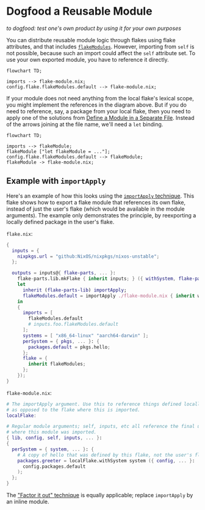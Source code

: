 # Dogfood a Reusable Module

_to dogfood: test one's own product by using it for your own purposes_

You can distribute reusable module logic through flakes using flake attributes, and that includes [`flakeModules`](options/flake-parts-flakeModules.html#opt-flake.flakeModules).
However, importing from `self` is not possible, because such an import could affect the `self` attribute set.
To use your own exported module, you have to reference it directly.

```mermaid
flowchart TD;

imports --> flake-module.nix;
config.flake.flakeModules.default --> flake-module.nix;
```

If your module does not need anything from the local flake's lexical scope, you might implement the references in the diagram above.
But if you do need to reference, say, a package from your local flake, then you need to apply one of the solutions from [Define a Module in a Separate File](define-module-in-separate-file.md).
Instead of the arrows joining at the file name, we'll need a `let` binding.

```mermaid
flowchart TD;

imports --> flakeModule;
flakeModule ["let flakeModule = ..."];
config.flake.flakeModules.default --> flakeModule;
flakeModule -> flake-module.nix;

```

## Example with `importApply`

Here's an example of how this looks using the [`importApply` technique](define-module-in-separate-file.md#importapply).
This flake shows how to export a flake module that references its own flake, instead of just the user's flake (which would be available in the module arguments).
The example only demonstrates the principle, by reexporting a locally defined package in the user's flake.

`flake.nix`:
```nix
{
  inputs = {
    nixpkgs.url = "github:NixOS/nixpkgs/nixos-unstable";
  };

  outputs = inputs@{ flake-parts, ... }:
    flake-parts.lib.mkFlake { inherit inputs; } ({ withSystem, flake-parts-lib, ... }:
    let
      inherit (flake-parts-lib) importApply;
      flakeModules.default = importApply ./flake-module.nix { inherit withSystem; };
    in
    {
      imports = [
        flakeModules.default
        # inputs.foo.flakeModules.default
      ];
      systems = [ "x86_64-linux" "aarch64-darwin" ];
      perSystem = { pkgs, ... }: {
        packages.default = pkgs.hello;
      };
      flake = {
        inherit flakeModules;
      };
    });
}
```

`flake-module.nix`:
```nix
# The importApply argument. Use this to reference things defined locally,
# as opposed to the flake where this is imported.
localFlake:

# Regular module arguments; self, inputs, etc all reference the final user flake,
# where this module was imported.
{ lib, config, self, inputs, ... }:
{
  perSystem = { system, ... }: {
    # A copy of hello that was defined by this flake, not the user's flake.
    packages.greeter = localFlake.withSystem system ({ config, ... }:
      config.packages.default
    );
  };
}
```

The ["Factor it out" technique](define-module-in-separate-file.md#factor-it-out) is equally applicable; replace `importApply` by an inline module.
